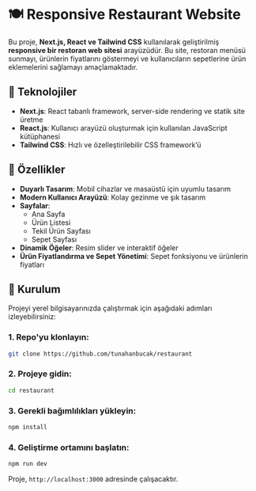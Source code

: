 
# 🍽️ Responsive Restaurant Website

Bu proje, **Next.js, React ve Tailwind CSS** kullanılarak geliştirilmiş **responsive bir restoran web sitesi** arayüzüdür. Bu site, restoran menüsü sunmayı, ürünlerin fiyatlarını göstermeyi ve kullanıcıların sepetlerine ürün eklemelerini sağlamayı amaçlamaktadır.

## 🚀 Teknolojiler

- **Next.js**: React tabanlı framework, server-side rendering ve statik site üretme
- **React.js**: Kullanıcı arayüzü oluşturmak için kullanılan JavaScript kütüphanesi
- **Tailwind CSS**: Hızlı ve özelleştirilebilir CSS framework’ü

## 📌 Özellikler

- **Duyarlı Tasarım**: Mobil cihazlar ve masaüstü için uyumlu tasarım
- **Modern Kullanıcı Arayüzü**: Kolay gezinme ve şık tasarım
- **Sayfalar**:
  - Ana Sayfa
  - Ürün Listesi
  - Tekil Ürün Sayfası
  - Sepet Sayfası
- **Dinamik Öğeler**: Resim slider ve interaktif öğeler
- **Ürün Fiyatlandırma ve Sepet Yönetimi**: Sepet fonksiyonu ve ürünlerin fiyatları

## 📂 Kurulum

Projeyi yerel bilgisayarınızda çalıştırmak için aşağıdaki adımları izleyebilirsiniz:

### 1. Repo'yu klonlayın:
```bash
git clone https://github.com/tunahanbucak/restaurant
```

### 2. Projeye gidin:
```bash
cd restaurant
```

### 3. Gerekli bağımlılıkları yükleyin:
```bash
npm install
```

### 4. Geliştirme ortamını başlatın:
```bash
npm run dev
```
Proje, `http://localhost:3000` adresinde çalışacaktır.


